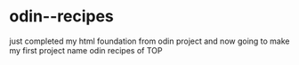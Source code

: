 # odin--recipes

just completed my html foundation from odin project and now going to make my first project name odin recipes of TOP